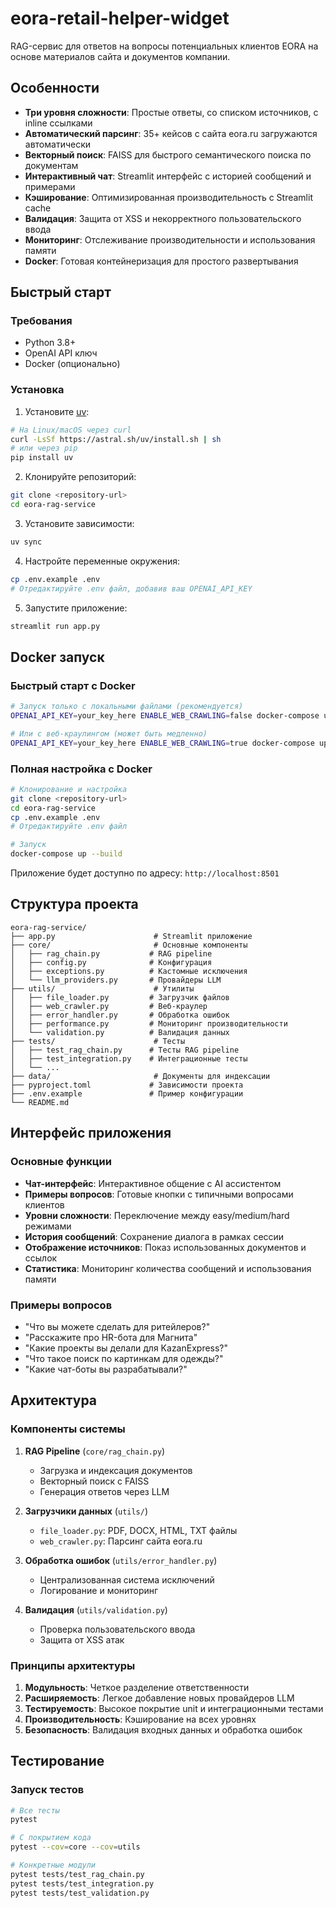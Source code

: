 # eora-retail-helper-widget

RAG-сервис для ответов на вопросы потенциальных клиентов EORA на основе материалов сайта и документов компании.

## Особенности

- **Три уровня сложности**: Простые ответы, со списком источников, с inline ссылками
- **Автоматический парсинг**: 35+ кейсов с сайта eora.ru загружаются автоматически
- **Векторный поиск**: FAISS для быстрого семантического поиска по документам
- **Интерактивный чат**: Streamlit интерфейс с историей сообщений и примерами
- **Кэширование**: Оптимизированная производительность с Streamlit cache
- **Валидация**: Защита от XSS и некорректного пользовательского ввода
- **Мониторинг**: Отслеживание производительности и использования памяти
- **Docker**: Готовая контейнеризация для простого развертывания

## Быстрый старт

### Требования

- Python 3.8+
- OpenAI API ключ
- Docker (опционально)

### Установка

1. Установите [uv](https://github.com/astral-sh/uv):
```bash
# На Linux/macOS через curl
curl -LsSf https://astral.sh/uv/install.sh | sh
# или через pip
pip install uv
```

2. Клонируйте репозиторий:
```bash
git clone <repository-url>
cd eora-rag-service
```

3. Установите зависимости:
```bash
uv sync
```

4. Настройте переменные окружения:
```bash
cp .env.example .env
# Отредактируйте .env файл, добавив ваш OPENAI_API_KEY
```

5. Запустите приложение:
```bash
streamlit run app.py
```
## Docker запуск

### Быстрый старт с Docker

```bash
# Запуск только с локальными файлами (рекомендуется)
OPENAI_API_KEY=your_key_here ENABLE_WEB_CRAWLING=false docker-compose up --build

# Или с веб-краулингом (может быть медленно)
OPENAI_API_KEY=your_key_here ENABLE_WEB_CRAWLING=true docker-compose up --build
```

### Полная настройка с Docker

```bash
# Клонирование и настройка
git clone <repository-url>
cd eora-rag-service
cp .env.example .env
# Отредактируйте .env файл

# Запуск
docker-compose up --build
```

Приложение будет доступно по адресу: `http://localhost:8501`

## Структура проекта

```
eora-rag-service/
├── app.py                      # Streamlit приложение
├── core/                       # Основные компоненты
│   ├── rag_chain.py           # RAG pipeline
│   ├── config.py              # Конфигурация
│   ├── exceptions.py          # Кастомные исключения
│   └── llm_providers.py       # Провайдеры LLM
├── utils/                      # Утилиты
│   ├── file_loader.py         # Загрузчик файлов
│   ├── web_crawler.py         # Веб-краулер
│   ├── error_handler.py       # Обработка ошибок
│   ├── performance.py         # Мониторинг производительности
│   └── validation.py          # Валидация данных
├── tests/                      # Тесты
│   ├── test_rag_chain.py      # Тесты RAG pipeline
│   ├── test_integration.py    # Интеграционные тесты
│   └── ...
├── data/                       # Документы для индексации
├── pyproject.toml             # Зависимости проекта
├── .env.example               # Пример конфигурации
└── README.md
```

## Интерфейс приложения

### Основные функции

- **Чат-интерфейс**: Интерактивное общение с AI ассистентом
- **Примеры вопросов**: Готовые кнопки с типичными вопросами клиентов
- **Уровни сложности**: Переключение между easy/medium/hard режимами
- **История сообщений**: Сохранение диалога в рамках сессии
- **Отображение источников**: Показ использованных документов и ссылок
- **Статистика**: Мониторинг количества сообщений и использования памяти

### Примеры вопросов

- "Что вы можете сделать для ритейлеров?"
- "Расскажите про HR-бота для Магнита"
- "Какие проекты вы делали для KazanExpress?"
- "Что такое поиск по картинкам для одежды?"
- "Какие чат-боты вы разрабатывали?"

## Архитектура

### Компоненты системы

1. **RAG Pipeline** (`core/rag_chain.py`)
   - Загрузка и индексация документов
   - Векторный поиск с FAISS
   - Генерация ответов через LLM

2. **Загрузчики данных** (`utils/`)
   - `file_loader.py`: PDF, DOCX, HTML, TXT файлы
   - `web_crawler.py`: Парсинг сайта eora.ru

3. **Обработка ошибок** (`utils/error_handler.py`)
   - Централизованная система исключений
   - Логирование и мониторинг

4. **Валидация** (`utils/validation.py`)
   - Проверка пользовательского ввода
   - Защита от XSS атак

### Принципы архитектуры

1. **Модульность**: Четкое разделение ответственности
2. **Расширяемость**: Легкое добавление новых провайдеров LLM
3. **Тестируемость**: Высокое покрытие unit и интеграционными тестами
4. **Производительность**: Кэширование на всех уровнях
5. **Безопасность**: Валидация входных данных и обработка ошибок

## Тестирование

### Запуск тестов

```bash
# Все тесты
pytest

# С покрытием кода
pytest --cov=core --cov=utils

# Конкретные модули
pytest tests/test_rag_chain.py
pytest tests/test_integration.py
pytest tests/test_validation.py
```
